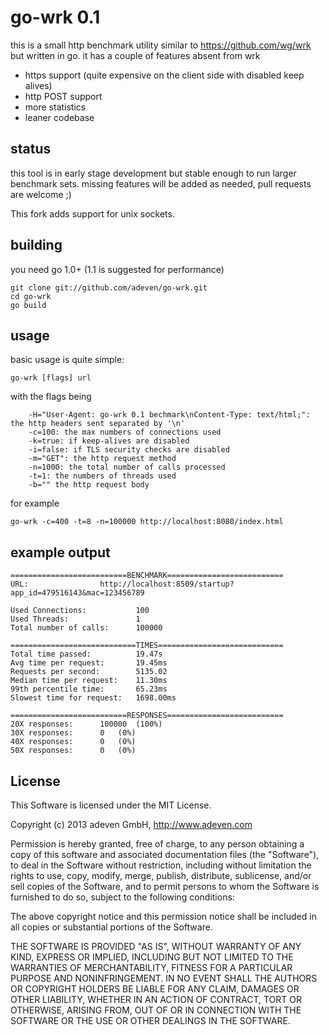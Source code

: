 # go-wrk 0.1

this is a small http benchmark utility similar to https://github.com/wg/wrk but written in go.
it has a couple of features absent from wrk
 
  - https support (quite expensive on the client side with disabled keep alives)
  - http POST support
  - more statistics
  - leaner codebase

## status

this tool is in early stage development but stable enough to run larger benchmark sets.
missing features will be added as needed, pull requests are welcome ;)

This fork adds support for unix sockets.

## building

you need go 1.0+ (1.1 is suggested for performance)

```
git clone git://github.com/adeven/go-wrk.git
cd go-wrk
go build
```

## usage

basic usage is quite simple:
```
go-wrk [flags] url
```

with the flags being
```
    -H="User-Agent: go-wrk 0.1 bechmark\nContent-Type: text/html;": the http headers sent separated by '\n'
    -c=100: the max numbers of connections used
    -k=true: if keep-alives are disabled
    -i=false: if TLS security checks are disabled
    -m="GET": the http request method
    -n=1000: the total number of calls processed
    -t=1: the numbers of threads used
    -b="" the http request body
```
for example
```
go-wrk -c=400 -t=8 -n=100000 http://localhost:8080/index.html
```


## example output

 ```
==========================BENCHMARK==========================
URL:				http://localhost:8509/startup?app_id=479516143&mac=123456789

Used Connections:			100
Used Threads:				1
Total number of calls:		100000

============================TIMES============================
Total time passed:			19.47s
Avg time per request:		19.45ms
Requests per second:		5135.02
Median time per request:	11.30ms
99th percentile time:		65.23ms
Slowest time for request:	1698.00ms

==========================RESPONSES==========================
20X responses:		100000	(100%)
30X responses:		0	(0%)
40X responses:		0	(0%)
50X responses:		0	(0%)
```

## License

This Software is licensed under the MIT License.

Copyright (c) 2013 adeven GmbH,
http://www.adeven.com

Permission is hereby granted, free of charge, to any person obtaining
a copy of this software and associated documentation files (the
"Software"), to deal in the Software without restriction, including
without limitation the rights to use, copy, modify, merge, publish,
distribute, sublicense, and/or sell copies of the Software, and to
permit persons to whom the Software is furnished to do so, subject to
the following conditions:

The above copyright notice and this permission notice shall be
included in all copies or substantial portions of the Software.

THE SOFTWARE IS PROVIDED "AS IS", WITHOUT WARRANTY OF ANY KIND,
EXPRESS OR IMPLIED, INCLUDING BUT NOT LIMITED TO THE WARRANTIES OF
MERCHANTABILITY, FITNESS FOR A PARTICULAR PURPOSE AND
NONINFRINGEMENT. IN NO EVENT SHALL THE AUTHORS OR COPYRIGHT HOLDERS BE
LIABLE FOR ANY CLAIM, DAMAGES OR OTHER LIABILITY, WHETHER IN AN ACTION
OF CONTRACT, TORT OR OTHERWISE, ARISING FROM, OUT OF OR IN CONNECTION
WITH THE SOFTWARE OR THE USE OR OTHER DEALINGS IN THE SOFTWARE.
